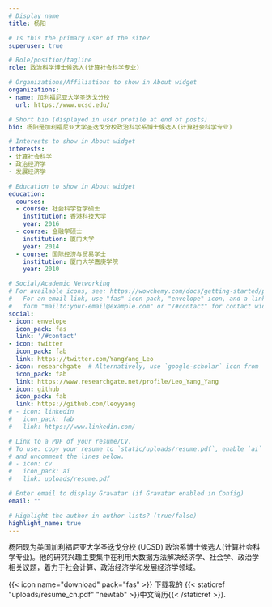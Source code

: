 ```yaml
---
# Display name
title: 杨阳

# Is this the primary user of the site?
superuser: true

# Role/position/tagline
role: 政治科学博士候选人(计算社会科学专业)

# Organizations/Affiliations to show in About widget
organizations:
- name: 加利福尼亚大学圣迭戈分校
  url: https://www.ucsd.edu/

# Short bio (displayed in user profile at end of posts)
bio: 杨阳是加利福尼亚大学圣迭戈分校政治科学系博士候选人(计算社会科学专业)

# Interests to show in About widget
interests:
- 计算社会科学
- 政治经济学
- 发展经济学

# Education to show in About widget
education:
  courses:
  - course: 社会科学哲学硕士
    institution: 香港科技大学
    year: 2016
  - course: 金融学硕士
    institution: 厦门大学
    year: 2014
  - course: 国际经济与贸易学士
    institution: 厦门大学嘉庚学院
    year: 2010

# Social/Academic Networking
# For available icons, see: https://wowchemy.com/docs/getting-started/page-builder/#icons
#   For an email link, use "fas" icon pack, "envelope" icon, and a link in the
#   form "mailto:your-email@example.com" or "/#contact" for contact widget.
social:
- icon: envelope
  icon_pack: fas
  link: '/#contact'
- icon: twitter
  icon_pack: fab
  link: https://twitter.com/YangYang_Leo
- icon: researchgate  # Alternatively, use `google-scholar` icon from `ai` icon pack
  icon_pack: fab
  link: https://www.researchgate.net/profile/Leo_Yang_Yang
- icon: github
  icon_pack: fab
  link: https://github.com/leoyyang
# - icon: linkedin
#   icon_pack: fab
#   link: https://www.linkedin.com/

# Link to a PDF of your resume/CV.
# To use: copy your resume to `static/uploads/resume.pdf`, enable `ai` icons in `params.toml`, 
# and uncomment the lines below.
# - icon: cv
#   icon_pack: ai
#   link: uploads/resume.pdf

# Enter email to display Gravatar (if Gravatar enabled in Config)
email: ""

# Highlight the author in author lists? (true/false)
highlight_name: true
---
```


杨阳现为美国加利福尼亚大学圣迭戈分校 (UCSD) 政治系博士候选人(计算社会科学专业)。他的研究兴趣主要集中在利用大数据方法解决经济学、社会学、政治学相关议题，着力于社会计算、政治经济学和发展经济学领域。

{{< icon name="download" pack="fas" >}} 下载我的 {{< staticref "uploads/resume_cn.pdf" "newtab" >}}中文简历{{< /staticref >}}.
